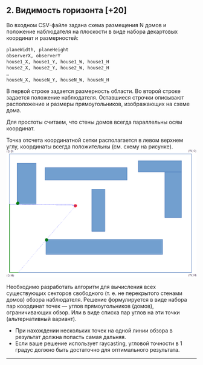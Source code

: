 ## 2. Видимость горизонта [+20]

Во входном CSV-файле задана схема размещения N домов и положение наблюдателя на плоскости в виде набора декартовых координат и размерностей:

```
planeWidth, planeHeight
observerX, observerY
house1_X, house1_Y, house1_W, house1_H
house2_X, house2_Y, house2_W, house2_H
…
houseN_X, houseN_Y, houseN_W, houseN_H
```

В первой строке задается размерность области. Во второй строке задается положение наблюдателя. Оставшиеся строчки описывают расположение и размеры прямоугольников, изображающих на схеме дома.

Для простоты считаем, что стены домов всегда параллельны осям координат.

Точка отсчета координатной сетки располагается в левом верхнем углу, координаты всегда положительны (см. схему на рисунке). 
![building-map](./res/buildings.png)

Необходимо разработать алгоритм для вычисления всех существующих секторов свободного (т. е. не перекрытого стенами домов) обзора наблюдателя.  Решение формулируется в виде набора пар координат точек — углов прямоугольников (домов), ограничивающих обзор. Или в виде списка пар углов на эти точки (альтернативный вариант).

* При нахождении нескольких точек на одной линии обзора в результат должна попасть самая дальняя.
* Если ваше решение использует raycasting, угловой точности в 1 градус должно быть достаточно для оптимального результата.

----


